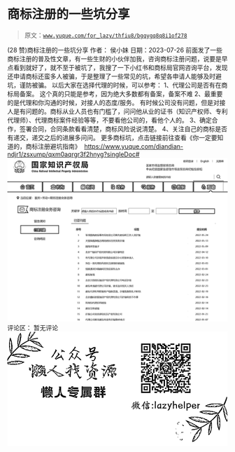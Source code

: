 # 商标注册的一些坑分享

> 原文：[`www.yuque.com/for_lazy/thfiu8/bgqygq8q8i1of278`](https://www.yuque.com/for_lazy/thfiu8/bgqygq8q8i1of278)

<ne-h2 id="72e6e135" data-lake-id="72e6e135"><ne-heading-ext><ne-heading-anchor></ne-heading-anchor><ne-heading-fold></ne-heading-fold></ne-heading-ext><ne-heading-content><ne-text id="u2796146b">(28 赞)商标注册的一些坑分享</ne-text></ne-heading-content></ne-h2> <ne-p id="uf7ca421d" data-lake-id="uf7ca421d"><ne-text id="u3dd58293">作者： 侯小妹</ne-text></ne-p> <ne-p id="u5a339801" data-lake-id="u5a339801"><ne-text id="u4b58c209">日期：2023-07-26</ne-text></ne-p> <ne-p id="u8fbd769f" data-lake-id="u8fbd769f"><ne-text id="ubc53a731">前面发了一些商标注册的普及性文章，有一些生财的小伙伴加我，咨询商标注册问题，说要是早点看到就好了，就不至于被坑了，我搜了一下小红书和商标局官网咨询平台，发现还申请商标还蛮多人被骗，于是整理了一些常见的坑，希望各申请人能够及时避坑，谨防被骗。</ne-text></ne-p> <ne-p id="u0437943f" data-lake-id="u0437943f"><ne-text id="u09ba97ae">以后大家在选择代理的时候，可以参考：</ne-text> <ne-text id="u27887938">1、代理公司是否有在商标局备案。</ne-text> <ne-text id="ud3494b95">这个真的只能是参考，因为绝大多数都有备案，备案不难</ne-text> <ne-text id="ub261c375">2、最重要的是代理和你沟通的时候，对接人的态度/服务。</ne-text> <ne-text id="ub0f1d574">有时候公司没有问题，但是对接人是有问题的。商标从业人员也有门槛了，问问他从业的证书（知识产权师、专利代理师）、代理商标案件经验等等，不要看他公司的，看他个人的。</ne-text> <ne-text id="uff8f700f">3、确定合作，签署合同，合同条款看看清楚，商标风险说说清楚。</ne-text> <ne-text id="uaf939bb5">4、关注自己的商标是否有递交，递交之后的进展多问问。</ne-text></ne-p> <ne-p id="uc7548f11" data-lake-id="uc7548f11"><ne-text id="u31009766">更多商标坑，点击链接前往查看《你一定要知道的，商标注册避坑指南》  </ne-text>[<ne-text id="u1f466fc1">https://www.yuque.com/diandian-ndjr1/zsxump/qxm0aqrgr3f2hnyg?singleDoc#</ne-text>](https://www.yuque.com/diandian-ndjr1/zsxump/qxm0aqrgr3f2hnyg?singleDoc#)<ne-card data-card-name="image" data-card-type="inline" id="QWSPS" data-event-boundary="card">![](img/3a6711d654f195f69e0dc8064bd2dbba.png)</ne-card></ne-p> <ne-hole id="u74d09612" data-lake-id="u74d09612"><ne-card data-card-name="hr" data-card-type="block" id="mujvj" data-event-boundary="card"><ne-p id="ud00223c5" data-lake-id="ud00223c5"><ne-text id="u1b7adfe5">评论区：</ne-text></ne-p> <ne-p id="u983cfe25" data-lake-id="u983cfe25"><ne-text id="u811d9230">暂无评论</ne-text></ne-p> <ne-p id="u706a0afc" data-lake-id="u706a0afc"><ne-card data-card-name="image" data-card-type="inline" id="Kj3DK" data-event-boundary="card">![](img/894d30a529e7c37bcd3392323c99941c.png)  <ne-hole id="u4cbb0c26" data-lake-id="u4cbb0c26"><ne-card data-card-name="hr" data-card-type="block" id="ztZnh" data-event-boundary="card"></ne-card></ne-hole></ne-card></ne-p></ne-card></ne-hole>